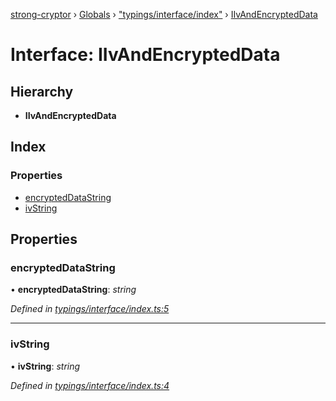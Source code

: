 [strong-cryptor](../README.md) › [Globals](../globals.md) › ["typings/interface/index"](../modules/_typings_interface_index_.md) › [IIvAndEncryptedData](_typings_interface_index_.iivandencrypteddata.md)

# Interface: IIvAndEncryptedData

## Hierarchy

* **IIvAndEncryptedData**

## Index

### Properties

* [encryptedDataString](_typings_interface_index_.iivandencrypteddata.md#encrypteddatastring)
* [ivString](_typings_interface_index_.iivandencrypteddata.md#ivstring)

## Properties

###  encryptedDataString

• **encryptedDataString**: *string*

*Defined in [typings/interface/index.ts:5](https://github.com/RizkyArifNur/strong-cryptor/blob/2bf2f8d/src/typings/interface/index.ts#L5)*

___

###  ivString

• **ivString**: *string*

*Defined in [typings/interface/index.ts:4](https://github.com/RizkyArifNur/strong-cryptor/blob/2bf2f8d/src/typings/interface/index.ts#L4)*
